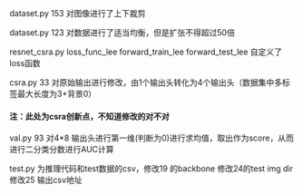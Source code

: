 dataset.py 153 对图像进行了上下裁剪

dataset.py 123 对数据进行了适当均衡，但是扩张不得超过50倍

resnet_csra.py loss_func_lee forward_train_lee forward_test_lee 自定义了loss函数

csra.py 33 对原始输出进行修改，由1个输出头转化为4个输出头（数据集中多标签最大长度为3+背景0）
#### 注：此处为csra创新点，不知道修改的对不对

val.py 93 对4*8 输出头进行第一维(判断为0)进行求均值，取出作为score，从而进行二分类分数进行AUC计算


test.py 为推理代码和test数据的csv，修改19 的backbone 修改24的test img dir 修改25 输出csv地址


 